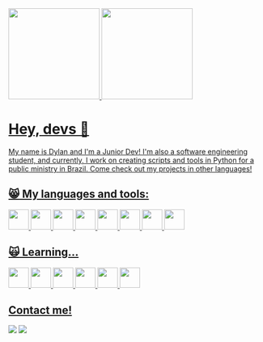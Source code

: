 <div>
<a href="https://github.com/dylancavalcante">
<img loading="lazy" height="180em" src="https://github-readme-stats.vercel.app/api/top-langs/?username=dylancavalcante&layout=compact&langs_count=7&theme=dracula"/>
<img loading="lazy" height="180em" src="https://github-readme-stats.vercel.app/api?username=dylancavalcante&show_icons=true&theme=dracula&include_all_commits=true&count_private=true"/>
</div>
  
# Hey, devs 👋
My name is Dylan and I'm a Junior Dev! I'm also a software engineering student, and currently, I work on creating scripts and tools in Python for a public ministry in Brazil. Come check out my projects in other languages! 
  
## :smile_cat: My languages and tools:

<img loading="lazy" src="https://cdn.jsdelivr.net/gh/devicons/devicon@latest/icons/dart/dart-original.svg" width="40" height="40"/> <img loading="lazy" src="https://cdn.jsdelivr.net/gh/devicons/devicon@latest/icons/python/python-original.svg" width="40" height="40" /> 
            <img loading="lazy" img src="https://cdn.jsdelivr.net/gh/devicons/devicon@latest/icons/c/c-original.svg" width="40" height="40"/> 
            <img loading="lazy" src="https://cdn.jsdelivr.net/gh/devicons/devicon@latest/icons/flutter/flutter-original.svg" width="40" height="40" /> 
            <img loading="lazy" src="https://cdn.jsdelivr.net/gh/devicons/devicon@latest/icons/vscode/vscode-original.svg" width="40" height="40" /> 
            <img loading="lazy" src="https://cdn.jsdelivr.net/gh/devicons/devicon@latest/icons/figma/figma-original.svg" width="40" height="40" /> 
            <img loading="lazy" src="https://cdn.jsdelivr.net/gh/devicons/devicon@latest/icons/linux/linux-original.svg" width="40" height="40" /> 
            <img loading= "lazy" src="https://cdn.jsdelivr.net/gh/devicons/devicon@latest/icons/docker/docker-original.svg" width="40" height="40" />

## :scream_cat: Learning...
          
  <img loading="lazy" src="https://cdn.jsdelivr.net/gh/devicons/devicon@latest/icons/java/java-original.svg" width="40" height="40" /> <img loading="lazy" src="https://cdn.jsdelivr.net/gh/devicons/devicon@latest/icons/javascript/javascript-original.svg" width="40" height="40" /> 
            <img loading="lazy" src="https://cdn.jsdelivr.net/gh/devicons/devicon@latest/icons/html5/html5-original.svg" width="40" height="40" /> 
            <img loading="lazy" src="https://cdn.jsdelivr.net/gh/devicons/devicon@latest/icons/react/react-original.svg" width="40" height="40" /> 
            <img loading="lazy" src="https://cdn.jsdelivr.net/gh/devicons/devicon@latest/icons/css3/css3-original.svg" width="40" height="40"/> 
            <img loading="lazy" src="https://cdn.jsdelivr.net/gh/devicons/devicon@latest/icons/csharp/csharp-original.svg" width="40" height="40" />

## Contact me!

<div>
<a href = "mailto:dylanportelacavalcante@gmail.com"><img loading="lazy" src="https://img.shields.io/badge/Gmail-D14836?style=for-the-badge&logo=gmail&logoColor=white" target="_blank"></a>
<a href="https://www.linkedin.com/in/dylan-cavalcante-0037b5240" target="_blank"><img loading="lazy" src="https://img.shields.io/badge/-LinkedIn-%230077B5?style=for-the-badge&logo=linkedin&logoColor=white" target="_blank"></a>   
</div>
            
          
          
          
        
          
          
          
          
